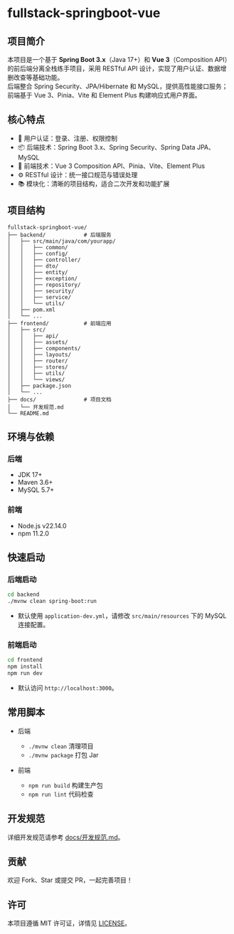 # fullstack-springboot-vue

## 项目简介

本项目是一个基于 **Spring Boot 3.x**（Java 17+）和 **Vue 3**（Composition API）的前后端分离全栈练手项目，采用 RESTful API 设计，实现了用户认证、数据增删改查等基础功能。  
后端整合 Spring Security、JPA/Hibernate 和 MySQL，提供高性能接口服务；前端基于 Vue 3、Pinia、Vite 和 Element Plus 构建响应式用户界面。  

## 核心特点

- 🔐 用户认证：登录、注册、权限控制  
- 📦 后端技术：Spring Boot 3.x、Spring Security、Spring Data JPA、MySQL  
- 🎨 前端技术：Vue 3 Composition API、Pinia、Vite、Element Plus  
- ⚙️ RESTful 设计：统一接口规范与错误处理  
- 📚 模块化：清晰的项目结构，适合二次开发和功能扩展  

## 项目结构

```
fullstack-springboot-vue/
├── backend/            # 后端服务
│   ├── src/main/java/com/yourapp/
│   │   ├── common/
│   │   ├── config/
│   │   ├── controller/
│   │   ├── dto/
│   │   ├── entity/
│   │   ├── exception/
│   │   ├── repository/
│   │   ├── security/
│   │   ├── service/
│   │   └── utils/
│   ├── pom.xml
│   └── ...
├── frontend/           # 前端应用
│   ├── src/
│   │   ├── api/
│   │   ├── assets/
│   │   ├── components/
│   │   ├── layouts/
│   │   ├── router/
│   │   ├── stores/
│   │   ├── utils/
│   │   └── views/
│   ├── package.json
│   └── ...
├── docs/               # 项目文档
│   └── 开发规范.md
└── README.md
```

## 环境与依赖

### 后端
- JDK 17+
- Maven 3.6+
- MySQL 5.7+

### 前端
- Node.js v22.14.0
- npm 11.2.0

## 快速启动

### 后端启动

```bash
cd backend
./mvnw clean spring-boot:run
```

- 默认使用 `application-dev.yml`，请修改 `src/main/resources` 下的 MySQL 连接配置。

### 前端启动

```bash
cd frontend
npm install
npm run dev
```

- 默认访问 `http://localhost:3000`。

## 常用脚本

- 后端  
  - `./mvnw clean` 清理项目  
  - `./mvnw package` 打包 Jar  

- 前端  
  - `npm run build` 构建生产包  
  - `npm run lint` 代码检查  

## 开发规范

详细开发规范请参考 [docs/开发规范.md](docs/开发规范.md)。

## 贡献

欢迎 Fork、Star 或提交 PR，一起完善项目！

## 许可

本项目遵循 MIT 许可证，详情见 [LICENSE](LICENSE)。
